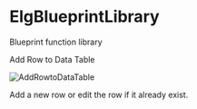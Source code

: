 # ElgBlueprintLibrary
 Blueprint function library

Add Row to Data Table

![AddRowtoDataTable](http://elgsoft.com/Images/ElgBlueprintLibrary/EBL_addRowDataTable.png)<br>

Add a new row or edit the row if it already exist.
